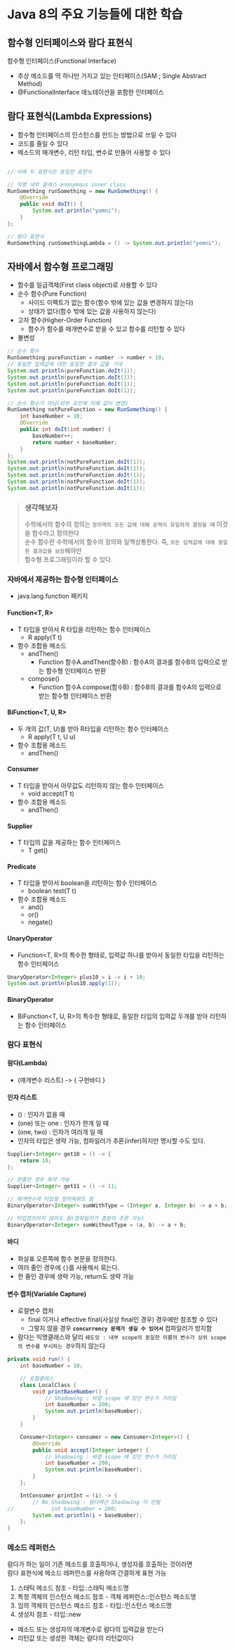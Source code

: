 # Java 8의 주요 기능들에 대한 학습

## 함수형 인터페이스와 람다 표현식
함수형 인터페이스(Functional Interface)
- 추상 메소드를 딱 하나만 가지고 있는 인터페이스(SAM ; Single Abstract Method)
- @FunctionalInterface 애노테이션을 포함한 인터페이스

## 람다 표현식(Lambda Expressions)
- 함수형 인터페이스의 인스턴스를 만드는 방법으로 쓰일 수 있다
- 코드를 줄일 수 있다
- 메소드의 매개변수, 리턴 타입, 변수로 만들어 사용할 수 있다

```java

// 아래 두 표현식은 동일한 표현식

// 익명 내부 클래스 anonymous inner class
RunSomething runSomething = new RunSomething() {
    @Override
    public void doIt() {
        System.out.println("yomni");
    }
};

// 람다 표현식
RunSomething runSomethingLambda = () -> System.out.println("yomni");
```

## 자바에서 함수형 프로그래밍
- 함수를 일급객체(First class object)로 사용할 수 있다
- 순수 함수(Pure Function)
  - 사이드 이펙트가 없는 함수(함수 밖에 있는 값을 변경하지 않는다)
  - 상태가 없다(함수 밖에 있는 값을 사용하지 않는다)
- 고차 함수(Higher-Order Function)
  - 함수가 함수를 매개변수로 받을 수 있고 함수를 리턴할 수 있다
- 불변성
```java
// 순수 함수
RunSomething pureFunction = number -> number + 10;
// 동일한 입력값에 대한 동일한 결과 값을 기대
System.out.println(pureFunction.doIt(1));
System.out.println(pureFunction.doIt(1));
System.out.println(pureFunction.doIt(1));
System.out.println(pureFunction.doIt(1));

// 순수 함수가 아님(외부 요인에 의해 값이 변경)
RunSomething notPureFunction = new RunSomething() {
    int baseNumber = 10;
    @Override
    public int doIt(int number) {
        baseNumber++;
        return number + baseNumber;
    }
};
System.out.println(notPureFunction.doIt(1));
System.out.println(notPureFunction.doIt(1));
System.out.println(notPureFunction.doIt(1));
System.out.println(notPureFunction.doIt(1));
System.out.println(notPureFunction.doIt(1));
```

> ### 생각해보자  
> 수학에서의 함수의 정의는 `정의역의 모든 값에 대해 공역이 유일하게 결정될 때` 이것을 함수라고 정의한다  
> 순수 함수란 수학에서의 함수의 정의와 일맥상통한다. 즉, `모든 입력값에 대해 동일한 결과값을 보장`해야만  
> 함수형 프로그래밍이라 할 수 있다.  

### 자바에서 제공하는 함수형 인터페이스
- java.lang.function 패키지

#### Function<T, R>
- T 타입을 받아서 R 타입을 리턴하는 함수 인터페이스
  - R apply(T t)
- 함수 조합용 메소드
  - andThen()
    - Function 함수A.andThen(함수B) : 함수A의 결과를 함수B의 입력으로 받는 함수형 인터페이스 반환
  - compose()
    - Function 함수A.compose(함수B) : 함수B의 결과를 함수A의 입력으로 받는 함수형 인터페이스 반환

#### BiFunction<T, U, R>
- 두 개의 값(T, U)를 받아 R타입을 리턴하는 함수 인터페이스
  - R apply(T t, U u)
- 함수 조합용 메소드
  - andThen()

#### Consumer<T>
- T 타입을 받아서 아무값도 리턴하지 않는 함수 인터페이스
  - void accept(T t)
- 함수 조합용 메소드
  - andThen()

#### Supplier<T>
- T 타입의 값을 제공하는 함수 인터페이스
  - T get()

#### Predicate<T>
- T 타입을 받아서 boolean을 리턴하는 함수 인터페이스
  - boolean test(T t)
- 함수 조합용 메소드
  - and()
  - or()
  - negate()

#### UnaryOperator<T>
- Function<T, R>의 특수한 형태로, 입력값 하나를 받아서 동일한 타입을 리턴하는 함수 인터페이스
```java
UnaryOperator<Integer> plus10 = i -> i + 10;
System.out.println(plus10.apply(1));
```

#### BinaryOperator<T>
- BiFunction<T, U, R>의 특수한 형태로, 동일한 타입의 입력값 두개를 받아 리턴하는 함수 인터페이스

### 람다 표현식
#### 람다(Lambda) 
- (매개변수 리스트) -> { 구현바디 }

#### 인자 리스트
- () : 인자가 없을 때
- (one) 또는 one : 인자가 한개 일 때
- (one, two) : 인자가 여러개 일 때
- 인자의 타입은 생략 가능, 컴파일러가 추론(infer)하지만 명시할 수도 있다.
```java
Supplier<Integer> get10 = () -> {
    return 10;
};

// 한줄인 경우 축약 가능
Supplier<Integer> get11 = () -> 11;

// 매개변수에 타입을 정의해줘도 됨
BinaryOperator<Integer> sumWithType = (Integer a, Integer b) -> a + b;

// 타입정의하지 않아도 됨(컴파일러가 충분히 추론 가능)
BinaryOperator<Integer> sumWithoutType = (a, b) -> a + b;
```

#### 바디
- 화살표 오른쪽에 함수 본문을 정의한다.
- 여러 줄인 경우에 `{}`를 사용해서 묶는다.
- 한 줄인 경우에 생략 가능, return도 생략 가능

#### 변수 캡처(Variable Capture)
- 로컬변수 캡처
  - final 이거나 effective final(사실상 final인 경우) 경우에만 참조할 수 있다
  - 그렇지 않을 경우 **`concurrency 문제가 생길 수 있어서`** 컴파일러가 방지함
- 람다는 익명클래스와 달리 `쉐도잉 : 내부 scope의 동일한 이름의 변수가 상위 scope의 변수를 무시하는 경우`하지 않는다
```java
private void run() {
    int baseNumber = 10;

    // 로컬클래스
    class LocalClass {
        void printBaseNumber() {
            // Shadowing : 바깥 scope 에 있던 변수가 가려짐
            int baseNumber = 200;
            System.out.println(baseNumber);
        }
    }

    Consumer<Integer> consumer = new Consumer<Integer>() {
        @Override
        public void accept(Integer integer) {
            // Shadowing : 바깥 scope 에 있던 변수가 가려짐
            int baseNumber = 200;
            System.out.println(baseNumber);
        }
    };

    IntConsumer printInt = (i) -> {
        // No Shadowing : 람다에선 Shadowing 이 안됨
//            int baseNumber = 200;
        System.out.println(i + baseNumber);
    };
}
```

### 메소드 레퍼런스
람다가 하는 일이 기존 메소드를 호출하거나, 생성자를 호출하는 것이라면  
람다 표현식에 메소드 레퍼런스를 사용하여 간결하게 표현 가능
1. 스태틱 메소드 참조 - 타입::스태틱 메소드명
2. 특정 객체의 인스턴스 메소드 참조 - 객체 레퍼런스::인스턴스 메소드명
3. 임의 객체의 인스턴스 메소드 참조 - 타입::인스턴스 메소드명
4. 생성자 참조 - 타입::new

- 메소드 또는 생성자의 매개변수로 람다의 입력값을 받는다
- 리턴값 또는 생성한 객체는 람다의 리턴값이다


